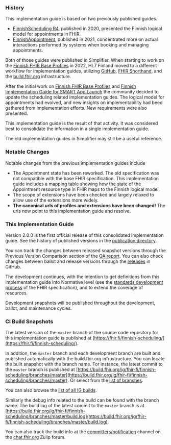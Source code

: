 ### History
This implementation guide is based on two previously published guides.

* [FinnishScheduling R4](https://simplifier.net/finnishschedulingr4/), published in 2020, presented
  the Finnish logical model for appointments in FHIR.
* [FinnishAppointment](https://simplifier.net/finnishappointment), published in 2021, concentrated
  more on actual interactions performed by systems when booking and managing appointments.

Both of those guides were published in Simplifier. When starting to work on the
[Finnish FHIR Base Profiles](https://hl7.fi/fhir/finnish-base-profiles/) in 2022, HL7 Finland moved
to a different workflow for implementation guides, utilizing [GitHub](https://github.com/fhir-fi),
[FHIR Shorthand](https://www.hl7.org/fhir/uv/shorthand/), and the
[build.fhir.org](https://build.fhir.org/ig/) infrastructure.

After the initial work on [Finnish FHIR Base Profiles](https://hl7.fi/fhir/finnish-base-profiles/)
and [Finnish Implementation Guide for SMART App Launch](https://hl7.fi/fhir/finnish-smart/) the
community decided to update the scheduling related implementation guides. The logical model for
appointments had evolved, and new insights on implementability had beed gathered from
implementation efforts. New requirements were also presented.

This implementation guide is the result of that activity. It was considered best to consolidate the
information in a single implementation guide.

The old implementation guides in Simplifier may still be a useful reference. 

### Notable Changes
Notable changes from the previous implementation guides include
* The Appointment state has been reworked. The old specification was not compatible with the base
  FHIR specification. This implementation guide includes a mapping table showing how the state of
  the Appointment resource type in FHIR maps to the Finnish logical model.
* The scope of extensions have been checked and largely relaxed to allow use of the extensions more
  widely.
* **The canonical urls of profiles and extensions have been changed!** The urls now point to this
  implementation guide and resolve.

### This Implementation Guide

Version 2.0.0 is the first official release of this consolidated implementation guide. See the
history of published versions in the
[publication directory](https://hl7.fi/fhir/finnish-scheduling/history.html).

You can track the changes between released snapshot versions through the
Previous Version Comparison section of the [QA report](qa.html). You can also check changes
between ballot and release versions through the
[releases](https://github.com/fhir-fi/finnish-scheduling/releases) in GitHub.

The development continues, with the intention to get definitions from this implementation guide
into Normative level (see the
[standards development process](https://hl7.org/fhir/versions.html#std-process) of the FHIR
specification), and to extend the coverage of resources.

Development snapshots will be published throughout the development, ballot, and maintenance cycles.

### CI Build Snapshots
The latest version of the `master` branch of the source code repository for this implementation
guide is published at
[https://fhir.fi/finnish-scheduling/](https://fhir.fi/finnish-scheduling/).

In addition, the `master` branch and each development branch are built and published automatically
with the build.fhir.org infrastructure. You can locate the built snapshot with
the branch name. For instance, the latest commit to the `master` branch is published at
[https://build.fhir.org/ig/fhir-fi/finnish-scheduling/branches/master](https://build.fhir.org/ig/fhir-fi/finnish-scheduling/branches/master).
Or select from the
[list of branches](https://build.fhir.org/ig/fhir-fi/finnish-scheduling/branches/).

You can also browse the
[list of all IG builds](https://fhir.github.io/auto-ig-builder/builds.html).

Similarly the debug info related to the build can be found with the branch name. The build log of
the latest commit to the `master` branch is at
[https://build.fhir.org/ig/fhir-fi/finnish-scheduling/branches/master/build.log](https://build.fhir.org/ig/fhir-fi/finnish-scheduling/branches/master/build.log).

You can also track the build info at the
[committers/notification](https://chat.fhir.org/#narrow/stream/179297-committers.2Fnotification/topic/ig-build/)
channel on the [chat.fhir.org](https://chat.fhir.org) Zulip forum.
